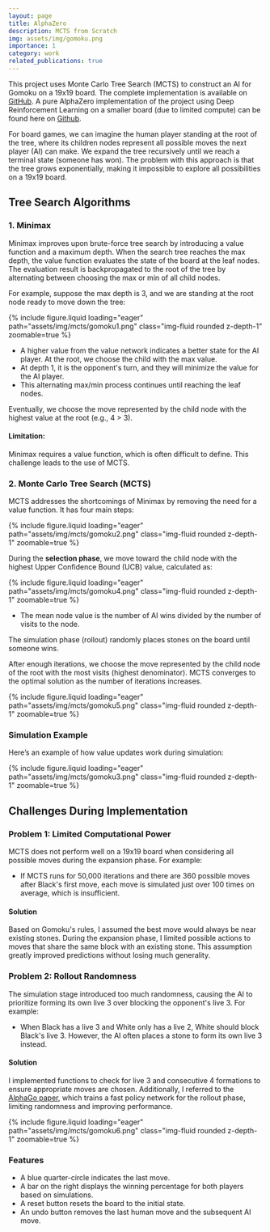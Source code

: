```yaml
---
layout: page
title: AlphaZero
description: MCTS from Scratch
img: assets/img/gomoku.png
importance: 1
category: work
related_publications: true
---
```


This project uses Monte Carlo Tree Search (MCTS) to construct an AI for Gomoku on a 19x19 board. The complete implementation is available on [GitHub](https://github.com/Richard5678/gomoku-ai). A pure AlphaZero implementation of the project using Deep Reinforcement Learning on a smaller board (due to limited compute) can be found here on [Github](https://github.com/Richard5678/Gomoku_AlphaZero).

For board games, we can imagine the human player standing at the root of the tree, where its children nodes represent all possible moves the next player (AI) can make. We expand the tree recursively until we reach a terminal state (someone has won). The problem with this approach is that the tree grows exponentially, making it impossible to explore all possibilities on a 19x19 board.

## Tree Search Algorithms

### 1. Minimax

Minimax improves upon brute-force tree search by introducing a value function and a maximum depth. When the search tree reaches the max depth, the value function evaluates the state of the board at the leaf nodes. The evaluation result is backpropagated to the root of the tree by alternating between choosing the max or min of all child nodes.

For example, suppose the max depth is 3, and we are standing at the root node ready to move down the tree:

<div class="d-flex justify-content-center">
    <div class="col-sm-6 mt-3 mt-md-0">
        {% include figure.liquid loading="eager" path="assets/img/mcts/gomoku1.png" class="img-fluid rounded z-depth-1" zoomable=true %}
    </div>
</div>

- A higher value from the value network indicates a better state for the AI player. At the root, we choose the child with the max value.
- At depth 1, it is the opponent's turn, and they will minimize the value for the AI player.
- This alternating max/min process continues until reaching the leaf nodes.

Eventually, we choose the move represented by the child node with the highest value at the root (e.g., 4 > 3).

#### Limitation:

Minimax requires a value function, which is often difficult to define. This challenge leads to the use of MCTS.

### 2. Monte Carlo Tree Search (MCTS)

MCTS addresses the shortcomings of Minimax by removing the need for a value function. It has four main steps:

<div class="d-flex justify-content-center mt-3 mt-md-0">
    {% include figure.liquid loading="eager" path="assets/img/mcts/gomoku2.png" class="img-fluid rounded z-depth-1" zoomable=true %}
</div>

During the **selection phase**, we move toward the child node with the highest Upper Confidence Bound (UCB) value, calculated as:

<div class="d-flex justify-content-center">
    <div class="col-sm-6 mt-3 mt-md-0">
        {% include figure.liquid loading="eager" path="assets/img/mcts/gomoku4.png" class="img-fluid rounded z-depth-1" zoomable=true %}
    </div>
</div>

- The mean node value is the number of AI wins divided by the number of visits to the node.

The simulation phase (rollout) randomly places stones on the board until someone wins.

After enough iterations, we choose the move represented by the child node of the root with the most visits (highest denominator). MCTS converges to the optimal solution as the number of iterations increases.

<div class="d-flex justify-content-center">
    <div class="col-sm-10 mt-3 mt-md-0">
        {% include figure.liquid loading="eager" path="assets/img/mcts/gomoku5.png" class="img-fluid rounded z-depth-1" zoomable=true %}
    </div>
</div>

### Simulation Example

Here’s an example of how value updates work during simulation:

<div class="d-flex justify-content-center">
    <div class="col-sm-10 mt-3 mt-md-0">
        {% include figure.liquid loading="eager" path="assets/img/mcts/gomoku3.png" class="img-fluid rounded z-depth-1" zoomable=true %}
    </div>
</div>

## Challenges During Implementation

### Problem 1: Limited Computational Power

MCTS does not perform well on a 19x19 board when considering all possible moves during the expansion phase. For example:

- If MCTS runs for 50,000 iterations and there are 360 possible moves after Black's first move, each move is simulated just over 100 times on average, which is insufficient.

#### Solution

Based on Gomoku's rules, I assumed the best move would always be near existing stones. During the expansion phase, I limited possible actions to moves that share the same block with an existing stone. This assumption greatly improved predictions without losing much generality.

### Problem 2: Rollout Randomness

The simulation stage introduced too much randomness, causing the AI to prioritize forming its own live 3 over blocking the opponent's live 3. For example:

- When Black has a live 3 and White only has a live 2, White should block Black's live 3. However, the AI often places a stone to form its own live 3 instead.

#### Solution

I implemented functions to check for live 3 and consecutive 4 formations to ensure appropriate moves are chosen. Additionally, I referred to the [AlphaGo paper](https://storage.googleapis.com/deepmind-media/alphago/AlphaGoNaturePaper.pdf), which trains a fast policy network for the rollout phase, limiting randomness and improving performance.

<div class="col-sm mt-3 mt-md-0">
    {% include figure.liquid loading="eager" path="assets/img/mcts/gomoku6.png" class="img-fluid rounded z-depth-1" zoomable=true %}
</div>

### Features

- A blue quarter-circle indicates the last move.
- A bar on the right displays the winning percentage for both players based on simulations.
- A reset button resets the board to the initial state.
- An undo button removes the last human move and the subsequent AI move.
